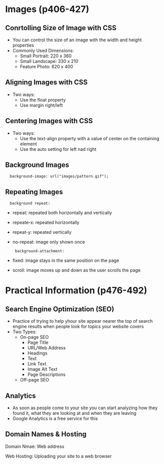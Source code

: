 # Images (p406-427)
## Conrtolling Size of Image with CSS
* You can control the size of an image with the width and height properties
* Commonly Used Dimensions:
  * Small Portrait: 220 x 360
  * Small Landscape: 330 x 210
  * Feature Photo: 620 x 400

## Aligning Images with CSS
* Two ways:
  * Use the float property
  * Use margin right/left

## Centering Images with CSS
* Two ways:
  * Use the text-align property with a value of center on the containing element
  * Use the auto setting for left nad right

## Background Images
      background-image: url("images/pattern.gif");
      
## Repeating Images
      background repeat:
      
   * repeat: repeated both horizontally and vertically
   * repeate-x: repeated horizontally
   * repeat-y: repeated vertically
   * no-repeat: image only shown once

          background-attachment:
   * fixed: image stays in the same position on the page
   * scroll: image moves up and down as the user scrolls the page


# Practical Information (p476-492)
## Search Engine Optimization (SEO)
* Practice of trying to help yhour site appear nearer the top of search engine results when people look for topics your website covers
* Two Types:
  * On-page SEO
    * Page Title
    * URL/Web Address
    * Headings
    * Text
    * Link Text
    * Image Alt Text
    * Page Descriptions
  * Off-page SEO

## Analytics
* As soon as people come to your site you can start analyzing how they found it, what they are looking at and when they are leaving
* Google Analytics is a free service for this

## Domain Names & Hosting
Domain Nmae: Web address

Web Hosting: Uploading your site to a web browser
